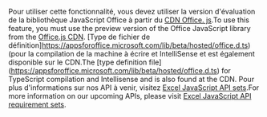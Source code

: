 <span data-ttu-id="8f0e0-101">Pour utiliser cette fonctionnalité, vous devez utiliser la version d'évaluation de la bibliothèque JavaScript Office à partir du [CDN Office. js](https://appsforoffice.microsoft.com/lib/beta/hosted/office.js).</span><span class="sxs-lookup"><span data-stu-id="8f0e0-101">To use this feature, you must use the preview version of the Office JavaScript library from the [Office.js CDN](https://appsforoffice.microsoft.com/lib/beta/hosted/office.js).</span></span> <span data-ttu-id="8f0e0-102">[Type de fichier de définition]https://appsforoffice.microsoft.com/lib/beta/hosted/office.d.ts) (pour la compilation de la machine à écrire et IntelliSense et est également disponible sur le CDN.</span><span class="sxs-lookup"><span data-stu-id="8f0e0-102">The [type definition file] (https://appsforoffice.microsoft.com/lib/beta/hosted/office.d.ts) for TypeScript compilation and Intellisense and is also found at the CDN.</span></span> <span data-ttu-id="8f0e0-103">Pour plus d'informations sur nos API à venir, visitez [Excel JavaScript API sets](../reference/requirement-sets/excel-api-requirement-sets.md#excel-javascript-preview-apis).</span><span class="sxs-lookup"><span data-stu-id="8f0e0-103">For more information on our upcoming APIs, please visit [Excel JavaScript API requirement sets](../reference/requirement-sets/excel-api-requirement-sets.md#excel-javascript-preview-apis).</span></span>